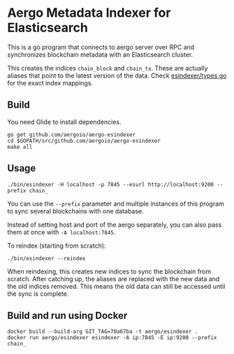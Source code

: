 # Aergo Metadata Indexer for Elasticsearch

This is a go program that connects to aergo server over RPC and synchronizes blockchain metadata with an Elasticsearch cluster.

This creates the indices `chain_block` and `chain_tx`. These are actually aliases that point to the latest version of the data.
Check [esindexer/types.go](./esindexer/types.go) for the exact index mappings.

## Build

You need Glide to install dependencies.

    go get github.com/aergoio/aergo-esindexer
    cd $GOPATH/src/github.com/aergoio/aergo-esindexer
    make all

## Usage

    ./bin/esindexer -H localhost -p 7845 --esurl http://localhost:9200 --prefix chain_

You can use the `--prefix` parameter and multiple instances of this program to sync several blockchains with one database.

Instead of setting host and port of the aergo separately, you can also pass them at once with `-A localhost:7845`.

To reindex (starting from scratch):

    ./bin/esindexer --reindex

When reindexing, this creates new indices to sync the blockchain from scratch.
After catching up, the aliases are replaced with the new data and the old indices removed.
This means the old data can still be accessed until the sync is complete.

## Build and run using Docker

    docker build --build-arg GIT_TAG=70a67ba -t aergo/esindexer .
    docker run aergo/esindexer esindexer -A ip:7845 -E ip:9200 --prefix chain_